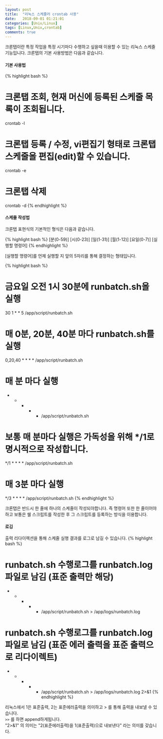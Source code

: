 ```yaml
---
layout: post
title:  "리눅스 스케쥴러 crontab 사용"
date:   2018-09-01 01:21:01
categories: [Unix/Linux]
tags: [Linux,Unix,crontab]
comments: true
---
```

크론탭이란 특정 작업을 특정 시기마다 수행하고 싶을때 이용할 수 있는 리눅스 스케줄 기능입니다.
크론탭의 기본 사용방법은 다음과 같습니다.
<!--more-->
#### 기본 사용법
{% highlight bash %}
# 크론탭 조회, 현재 머신에 등록된 스케줄 목록이 조회됩니다.
crontab -l

# 크론탭 등록 / 수정, vi편집기 형태로 크론탭 스케줄을 편집(edit)할 수 있습니다.
crontab -e

# 크론탭 삭제
crontab -d
{% endhighlight %}

#### 스케쥴 작성법
크론탭 표현식의 기본적인 형식은 다음과 같습니다.

{% highlight bash %}
[분(0-59)] [시(0-23)] [일(1-31)] [월(1-12)] [요일(0-7)] [실행할 명령어]
{% endhighlight %}

[실행할 명령어]를 언제 실행할 지 앞의 5자리를 통해 결정하는 형태입니다.

{% highlight bash %}
# 금요일 오전 1시 30분에 runbatch.sh을 실행
30 1 * * 5 /app/script/runbatch.sh

# 매 0분, 20분, 40분 마다 runbatch.sh를 실행
0,20,40 * * * * /app/script/runbatch.sh

# 매 분 마다 실행
* * * * * /app/script/runbatch.sh

# 보통 매 분마다 실행은 가독성을 위해 */1로 명시적으로 작성합니다.
*/1 * * * * /app/script/runbatch.sh

# 매 3분 마다 실행
*/3 * * * * /app/script/runbatch.sh
{% endhighlight %}

크론탭은 반드시 한 줄에 하나의 스케줄이 작성되야합니다. 즉 명령어 또한 한 줄이어야 하고 보통은 쉘 스크립트를 작성한 후 그 스크립트를 등록하는 방식을 이용합니다.

#### 로깅
출력 리다이렉션을 통해 스케줄 실행 결과를 로그로 남길 수 있습니다.
{% highlight bash %}
# runbatch.sh 수행로그를 runbatch.log 파일로 남김 (표준 출력만 해당)
* * * * * /app/script/runbatch.sh > /app/logs/runbatch.log

# runbatch.sh 수행로그를 runbatch.log 파일로 남김 (표준 에러 출력을 표준 출력으로 리다이렉트)
* * * * * /app/script/runbatch.sh > /app/logs/runbatch.log 2>&1
{% endhighlight %}

리눅스에서 1은 표준출력, 2는 표준에러출력을 의미하고 > 를 통해 출력을 내보낼 수 있습니다.   
`>>` 를 하면 append하게됩니다.  
"2>&1" 의 의미는 "2(표준에러출력)을 1(표준출력)으로 내보낸다" 라는 의미를 갖습니다.
